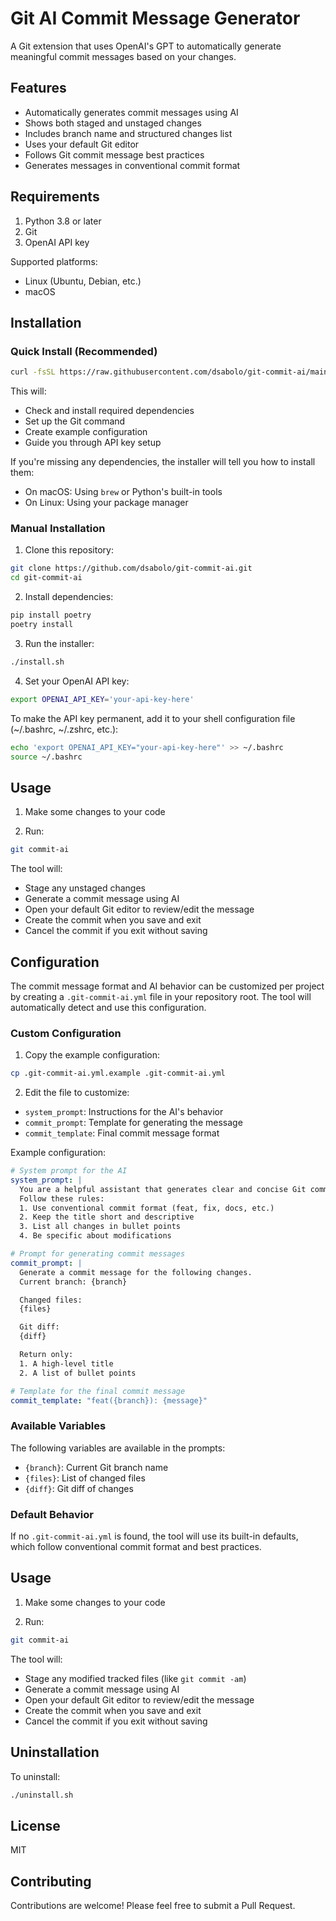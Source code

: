 # Git AI Commit Message Generator

A Git extension that uses OpenAI's GPT to automatically generate meaningful commit messages based on your changes.

## Features

- Automatically generates commit messages using AI
- Shows both staged and unstaged changes
- Includes branch name and structured changes list
- Uses your default Git editor
- Follows Git commit message best practices
- Generates messages in conventional commit format

## Requirements

1. Python 3.8 or later
2. Git
3. OpenAI API key

Supported platforms:
- Linux (Ubuntu, Debian, etc.)
- macOS

## Installation

### Quick Install (Recommended)

```bash
curl -fsSL https://raw.githubusercontent.com/dsabolo/git-commit-ai/main/install-remote.sh | bash
```

This will:
- Check and install required dependencies
- Set up the Git command
- Create example configuration
- Guide you through API key setup

If you're missing any dependencies, the installer will tell you how to install them:
- On macOS: Using `brew` or Python's built-in tools
- On Linux: Using your package manager

### Manual Installation

1. Clone this repository:
```bash
git clone https://github.com/dsabolo/git-commit-ai.git
cd git-commit-ai
```

2. Install dependencies:
```bash
pip install poetry
poetry install
```

3. Run the installer:
```bash
./install.sh
```

4. Set your OpenAI API key:
```bash
export OPENAI_API_KEY='your-api-key-here'
```

To make the API key permanent, add it to your shell configuration file (~/.bashrc, ~/.zshrc, etc.):
```bash
echo 'export OPENAI_API_KEY="your-api-key-here"' >> ~/.bashrc
source ~/.bashrc
```

## Usage

1. Make some changes to your code

2. Run:
```bash
git commit-ai
```

The tool will:
- Stage any unstaged changes
- Generate a commit message using AI
- Open your default Git editor to review/edit the message
- Create the commit when you save and exit
- Cancel the commit if you exit without saving

## Configuration

The commit message format and AI behavior can be customized per project by creating a `.git-commit-ai.yml` file in your repository root. The tool will automatically detect and use this configuration.

### Custom Configuration

1. Copy the example configuration:
```bash
cp .git-commit-ai.yml.example .git-commit-ai.yml
```

2. Edit the file to customize:
- `system_prompt`: Instructions for the AI's behavior
- `commit_prompt`: Template for generating the message
- `commit_template`: Final commit message format

Example configuration:
```yaml
# System prompt for the AI
system_prompt: |
  You are a helpful assistant that generates clear and concise Git commit messages.
  Follow these rules:
  1. Use conventional commit format (feat, fix, docs, etc.)
  2. Keep the title short and descriptive
  3. List all changes in bullet points
  4. Be specific about modifications

# Prompt for generating commit messages
commit_prompt: |
  Generate a commit message for the following changes.
  Current branch: {branch}

  Changed files:
  {files}

  Git diff:
  {diff}

  Return only:
  1. A high-level title
  2. A list of bullet points

# Template for the final commit message
commit_template: "feat({branch}): {message}"
```

### Available Variables

The following variables are available in the prompts:
- `{branch}`: Current Git branch name
- `{files}`: List of changed files
- `{diff}`: Git diff of changes

### Default Behavior

If no `.git-commit-ai.yml` is found, the tool will use its built-in defaults, which follow conventional commit format and best practices.

## Usage

1. Make some changes to your code

2. Run:
```bash
git commit-ai
```

The tool will:
- Stage any modified tracked files (like `git commit -am`)
- Generate a commit message using AI
- Open your default Git editor to review/edit the message
- Create the commit when you save and exit
- Cancel the commit if you exit without saving

## Uninstallation

To uninstall:
```bash
./uninstall.sh
```

## License

MIT

## Contributing

Contributions are welcome! Please feel free to submit a Pull Request.
